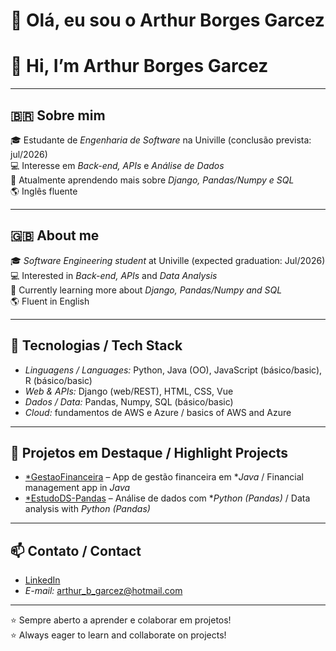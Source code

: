 # 👋 Olá, eu sou o Arthur Borges Garcez  
# 👋 Hi, I’m Arthur Borges Garcez  

---

## 🇧🇷 Sobre mim
🎓 Estudante de *Engenharia de Software* na Univille (conclusão prevista: jul/2026)  
💻 Interesse em *Back-end, APIs* e *Análise de Dados*  
🌱 Atualmente aprendendo mais sobre *Django, Pandas/Numpy e SQL*  
🌎 Inglês fluente  

---

## 🇬🇧 About me
🎓 *Software Engineering student* at Univille (expected graduation: Jul/2026)  
💻 Interested in *Back-end, APIs* and *Data Analysis*  
🌱 Currently learning more about *Django, Pandas/Numpy and SQL*  
🌎 Fluent in English  

---

## 🚀 Tecnologias / Tech Stack
- *Linguagens / Languages:* Python, Java (OO), JavaScript (básico/basic), R (básico/basic)  
- *Web & APIs:* Django (web/REST), HTML, CSS, Vue  
- *Dados / Data:* Pandas, Numpy, SQL (básico/basic)  
- *Cloud:* fundamentos de AWS e Azure / basics of AWS and Azure  

---

## 📂 Projetos em Destaque / Highlight Projects
- [*GestaoFinanceira](https://github.com/ABGarcez/GestaoFinanceira) – App de gestão financeira em **Java* / Financial management app in *Java*  
- [*EstudoDS-Pandas](https://github.com/ABGarcez/EstudoDS-Pandas) – Análise de dados com **Python (Pandas)* / Data analysis with *Python (Pandas)*  

---

## 📫 Contato / Contact
- [LinkedIn](https://www.linkedin.com/in/arthur-borges-garcez-607b68235/)  
- *E-mail:* arthur_b_garcez@hotmail.com  

---

⭐ Sempre aberto a aprender e colaborar em projetos!  
⭐ Always eager to learn and collaborate on projects!
